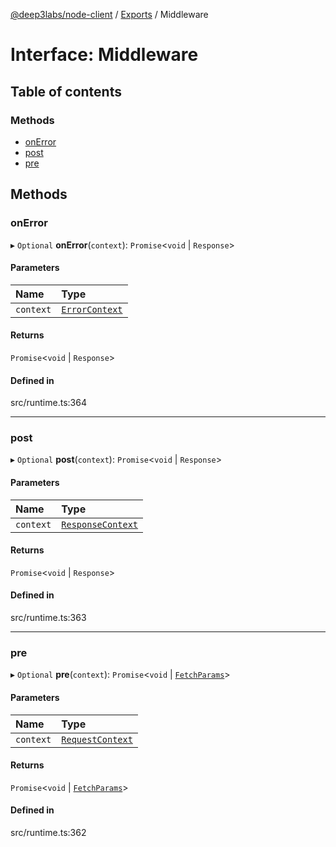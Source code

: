 [@deep3labs/node-client](../README.md) / [Exports](../modules.md) / Middleware

# Interface: Middleware

## Table of contents

### Methods

- [onError](Middleware.md#onerror)
- [post](Middleware.md#post)
- [pre](Middleware.md#pre)

## Methods

### onError

▸ `Optional` **onError**(`context`): `Promise`<`void` \| `Response`\>

#### Parameters

| Name | Type |
| :------ | :------ |
| `context` | [`ErrorContext`](ErrorContext.md) |

#### Returns

`Promise`<`void` \| `Response`\>

#### Defined in

src/runtime.ts:364

___

### post

▸ `Optional` **post**(`context`): `Promise`<`void` \| `Response`\>

#### Parameters

| Name | Type |
| :------ | :------ |
| `context` | [`ResponseContext`](ResponseContext.md) |

#### Returns

`Promise`<`void` \| `Response`\>

#### Defined in

src/runtime.ts:363

___

### pre

▸ `Optional` **pre**(`context`): `Promise`<`void` \| [`FetchParams`](FetchParams.md)\>

#### Parameters

| Name | Type |
| :------ | :------ |
| `context` | [`RequestContext`](RequestContext.md) |

#### Returns

`Promise`<`void` \| [`FetchParams`](FetchParams.md)\>

#### Defined in

src/runtime.ts:362
